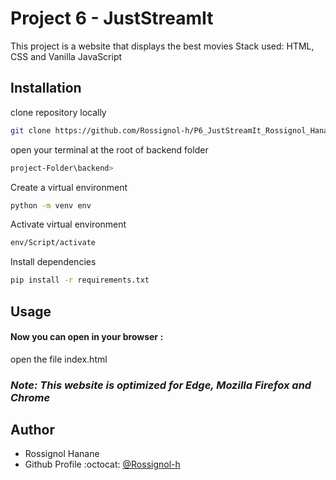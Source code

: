 
# Project 6 - JustStreamIt

This project is a website that displays the best movies
Stack used: HTML, CSS and Vanilla JavaScript


## Installation

clone repository locally

```bash
git clone https://github.com/Rossignol-h/P6_JustStreamIt_Rossignol_Hanane.git
```
open your terminal at the root of backend folder 

```bash
project-Folder\backend>
```
Create a virtual environment

```bash
python -m venv env
```
Activate virtual environment
```bash
env/Script/activate
```
Install dependencies
```bash
pip install -r requirements.txt
```

## Usage 

#### Now you can open in your browser :

open the file index.html 
 
### *Note: This website is optimized for Edge, Mozilla Firefox and Chrome*

## Author

- Rossignol Hanane 
- Github Profile :octocat: [@Rossignol-h](https://github.com/Rossignol-h)